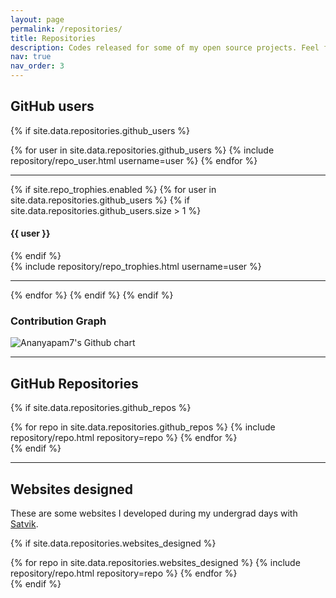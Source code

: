 ```yaml
---
layout: page
permalink: /repositories/
title: Repositories
description: Codes released for some of my open source projects. Feel free to check them out.
nav: true
nav_order: 3
---
```


## GitHub users

{% if site.data.repositories.github_users %}
<div class="repositories d-flex flex-wrap flex-md-row flex-column justify-content-between align-items-center">
  {% for user in site.data.repositories.github_users %}
    {% include repository/repo_user.html username=user %}
  {% endfor %}
</div>

---

{% if site.repo_trophies.enabled %}
{% for user in site.data.repositories.github_users %}
  {% if site.data.repositories.github_users.size > 1 %}
  <h4>{{ user }}</h4>
  {% endif %}
  <div class="repositories d-flex flex-wrap flex-md-row flex-column justify-content-between align-items-center">
  {% include repository/repo_trophies.html username=user %}
  </div>

  ---

{% endfor %}
{% endif %}
{% endif %}

### Contribution Graph

<img src="http://ghchart.rshah.org/Ananyapam7" alt="Ananyapam7's Github chart" />

---

## GitHub Repositories

{% if site.data.repositories.github_repos %}
<div class="repositories d-flex flex-wrap flex-md-row flex-column justify-content-between align-items-center">
  {% for repo in site.data.repositories.github_repos %}
    {% include repository/repo.html repository=repo %}
  {% endfor %}
</div>
{% endif %}

---

## Websites designed

These are some websites I developed during my undergrad days with [Satvik](https://sahasatvik.github.io/).

{% if site.data.repositories.websites_designed %}
<div class="repositories d-flex flex-wrap flex-md-row flex-column justify-content-between align-items-center">
  {% for repo in site.data.repositories.websites_designed %}
    {% include repository/repo.html repository=repo %}
  {% endfor %}
</div>
{% endif %}